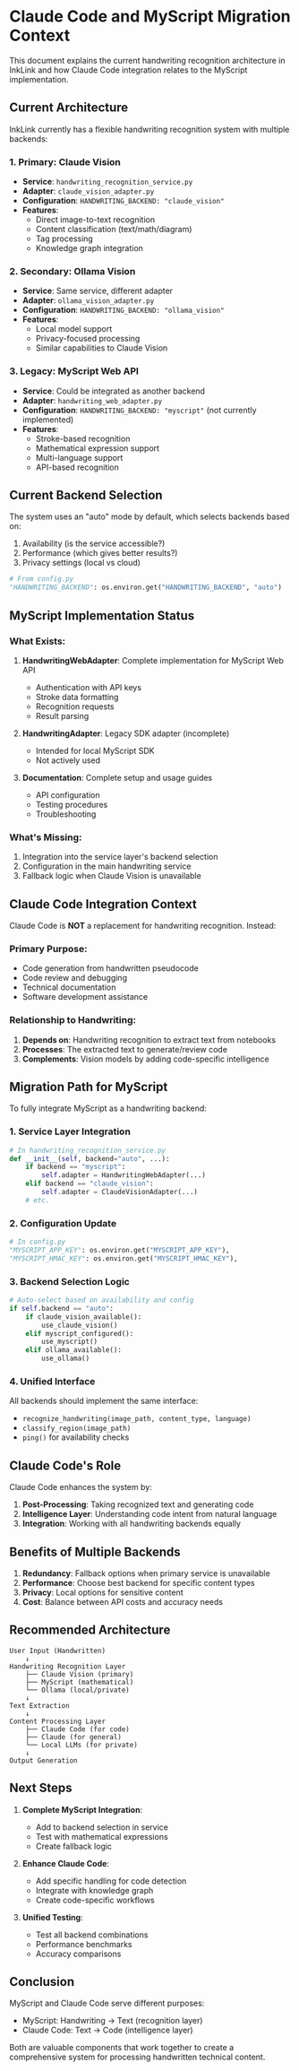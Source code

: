 # Claude Code and MyScript Migration Context

This document explains the current handwriting recognition architecture in InkLink and how Claude Code integration relates to the MyScript implementation.

## Current Architecture

InkLink currently has a flexible handwriting recognition system with multiple backends:

### 1. Primary: Claude Vision
- **Service**: `handwriting_recognition_service.py` 
- **Adapter**: `claude_vision_adapter.py`
- **Configuration**: `HANDWRITING_BACKEND: "claude_vision"`
- **Features**:
  - Direct image-to-text recognition
  - Content classification (text/math/diagram)
  - Tag processing
  - Knowledge graph integration

### 2. Secondary: Ollama Vision
- **Service**: Same service, different adapter
- **Adapter**: `ollama_vision_adapter.py`
- **Configuration**: `HANDWRITING_BACKEND: "ollama_vision"`
- **Features**:
  - Local model support
  - Privacy-focused processing
  - Similar capabilities to Claude Vision

### 3. Legacy: MyScript Web API
- **Service**: Could be integrated as another backend
- **Adapter**: `handwriting_web_adapter.py`
- **Configuration**: `HANDWRITING_BACKEND: "myscript"` (not currently implemented)
- **Features**:
  - Stroke-based recognition
  - Mathematical expression support
  - Multi-language support
  - API-based recognition

## Current Backend Selection

The system uses an "auto" mode by default, which selects backends based on:
1. Availability (is the service accessible?)
2. Performance (which gives better results?)
3. Privacy settings (local vs cloud)

```python
# From config.py
"HANDWRITING_BACKEND": os.environ.get("HANDWRITING_BACKEND", "auto")
```

## MyScript Implementation Status

### What Exists:
1. **HandwritingWebAdapter**: Complete implementation for MyScript Web API
   - Authentication with API keys
   - Stroke data formatting
   - Recognition requests
   - Result parsing

2. **HandwritingAdapter**: Legacy SDK adapter (incomplete)
   - Intended for local MyScript SDK
   - Not actively used

3. **Documentation**: Complete setup and usage guides
   - API configuration
   - Testing procedures
   - Troubleshooting

### What's Missing:
1. Integration into the service layer's backend selection
2. Configuration in the main handwriting service
3. Fallback logic when Claude Vision is unavailable

## Claude Code Integration Context

Claude Code is **NOT** a replacement for handwriting recognition. Instead:

### Primary Purpose:
- Code generation from handwritten pseudocode
- Code review and debugging
- Technical documentation
- Software development assistance

### Relationship to Handwriting:
1. **Depends on**: Handwriting recognition to extract text from notebooks
2. **Processes**: The extracted text to generate/review code
3. **Complements**: Vision models by adding code-specific intelligence

## Migration Path for MyScript

To fully integrate MyScript as a handwriting backend:

### 1. Service Layer Integration
```python
# In handwriting_recognition_service.py
def __init__(self, backend="auto", ...):
    if backend == "myscript":
        self.adapter = HandwritingWebAdapter(...)
    elif backend == "claude_vision":
        self.adapter = ClaudeVisionAdapter(...)
    # etc.
```

### 2. Configuration Update
```python
# In config.py
"MYSCRIPT_APP_KEY": os.environ.get("MYSCRIPT_APP_KEY"),
"MYSCRIPT_HMAC_KEY": os.environ.get("MYSCRIPT_HMAC_KEY"),
```

### 3. Backend Selection Logic
```python
# Auto-select based on availability and config
if self.backend == "auto":
    if claude_vision_available():
        use_claude_vision()
    elif myscript_configured():
        use_myscript()
    elif ollama_available():
        use_ollama()
```

### 4. Unified Interface
All backends should implement the same interface:
- `recognize_handwriting(image_path, content_type, language)`
- `classify_region(image_path)`
- `ping()` for availability checks

## Claude Code's Role

Claude Code enhances the system by:

1. **Post-Processing**: Taking recognized text and generating code
2. **Intelligence Layer**: Understanding code intent from natural language
3. **Integration**: Working with all handwriting backends equally

## Benefits of Multiple Backends

1. **Redundancy**: Fallback options when primary service is unavailable
2. **Performance**: Choose best backend for specific content types
3. **Privacy**: Local options for sensitive content
4. **Cost**: Balance between API costs and accuracy needs

## Recommended Architecture

```
User Input (Handwritten) 
    ↓
Handwriting Recognition Layer
    ├── Claude Vision (primary)
    ├── MyScript (mathematical)
    └── Ollama (local/private)
    ↓
Text Extraction
    ↓
Content Processing Layer
    ├── Claude Code (for code)
    ├── Claude (for general)
    └── Local LLMs (for private)
    ↓
Output Generation
```

## Next Steps

1. **Complete MyScript Integration**:
   - Add to backend selection in service
   - Test with mathematical expressions
   - Create fallback logic

2. **Enhance Claude Code**:
   - Add specific handling for code detection
   - Integrate with knowledge graph
   - Create code-specific workflows

3. **Unified Testing**:
   - Test all backend combinations
   - Performance benchmarks
   - Accuracy comparisons

## Conclusion

MyScript and Claude Code serve different purposes:
- MyScript: Handwriting → Text (recognition layer)
- Claude Code: Text → Code (intelligence layer)

Both are valuable components that work together to create a comprehensive system for processing handwritten technical content.